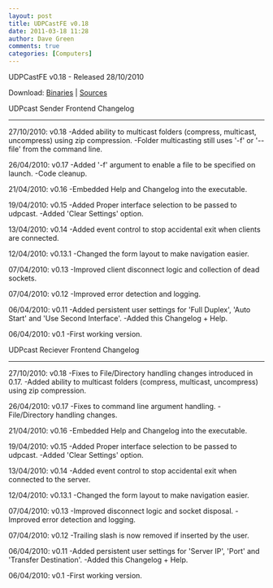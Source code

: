 ```yaml
---
layout: post
title: UDPCastFE v0.18
date: 2011-03-18 11:28
author: Dave Green
comments: true
categories: [Computers]
---
```

UDPCastFE v0.18 - Released 28/10/2010

Download: [Binaries](../assets/computers/UDPCastFE0.18-bin.zip) | [Sources](../assets/computers/UDPCastFE0.18-src.zip)

UDPcast Sender Frontend Changelog

- - -

27/10/2010: v0.18
-Added ability to multicast folders (compress, multicast, uncompress) using zip compression.
-Folder multicasting still uses '-f' or '--file' from the command line.

26/04/2010: v0.17
-Added '-f' argument to enable a file to be specified on launch.
-Code cleanup.

21/04/2010: v0.16
-Embedded Help and Changelog into the executable.

19/04/2010: v0.15
-Added Proper interface selection to be passed to udpcast.
-Added 'Clear Settings' option.

13/04/2010: v0.14
-Added event control to stop accidental exit when clients are connected.

12/04/2010: v0.13.1
-Changed the form layout to make navigation easier.

07/04/2010: v0.13
-Improved client disconnect logic and collection of dead sockets.

07/04/2010: v0.12
-Improved error detection and logging.

06/04/2010: v0.11
-Added persistent user settings for 'Full Duplex', 'Auto Start' and 'Use Second Interface'.
-Added this Changelog + Help.

06/04/2010: v0.1
-First working version.

UDPcast Reciever Frontend Changelog

- - -

27/10/2010: v0.18
-Fixes to File/Directory handling changes introduced in 0.17.
-Added ability to multicast folders (compress, multicast, uncompress) using zip compression.

26/04/2010: v0.17
-Fixes to command line argument handling.
-File/Directory handling changes.

21/04/2010: v0.16
-Embedded Help and Changelog into the executable.

19/04/2010: v0.15
-Added Proper interface selection to be passed to udpcast.
-Added 'Clear Settings' option.

13/04/2010: v0.14
-Added event control to stop accidental exit when connected to the server.

12/04/2010: v0.13.1
-Changed the form layout to make navigation easier.

07/04/2010: v0.13
-Improved disconnect logic and socket disposal.
-Improved error detection and logging.

07/04/2010: v0.12
-Trailing slash is now removed if inserted by the user.

06/04/2010: v0.11
-Added persistent user settings for 'Server IP', 'Port' and 'Transfer Destination'.
-Added this Changelog + Help.

06/04/2010: v0.1
-First working version.
